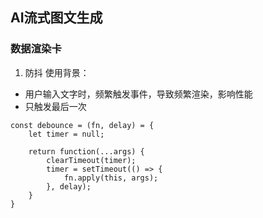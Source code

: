 ## AI流式图文生成

### 数据渲染卡

1. 防抖
使用背景：
- 用户输入文字时，频繁触发事件，导致频繁渲染，影响性能
- 只触发最后一次

```
const debounce = (fn, delay) = {
    let timer = null;

    return function(...args) {
        clearTimeout(timer);
        timer = setTimeout(() => {
            fn.apply(this, args);
        }, delay);
    }
}
```



